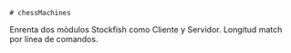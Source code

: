     # chessMachines
Enrenta dos mòdulos Stockfish como Cliente y Servidor. Longitud match por línea de comandos.
